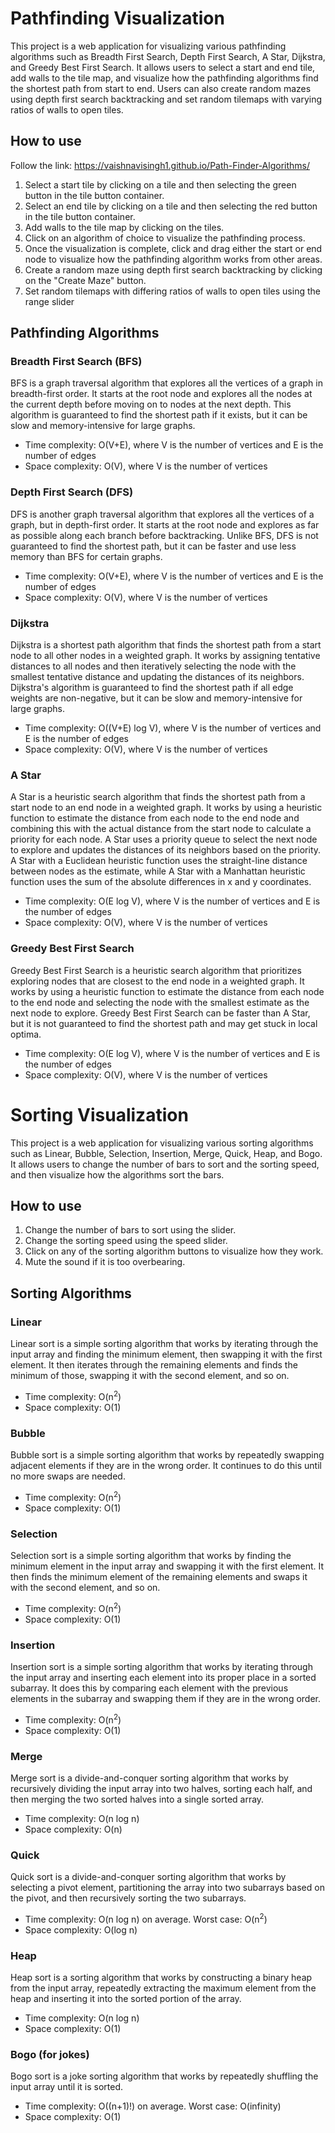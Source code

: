 # Pathfinding Visualization

This project is a web application for visualizing various pathfinding algorithms such as Breadth First Search, Depth First Search, A Star, Dijkstra, and Greedy Best First Search. It allows users to select a start and end tile, add walls to the tile map, and visualize how the pathfinding algorithms find the shortest path from start to end. Users can also create random mazes using depth first search backtracking and set random tilemaps with varying ratios of walls to open tiles.

## How to use
Follow the link: https://vaishnavisingh1.github.io/Path-Finder-Algorithms/

1. Select a start tile by clicking on a tile and then selecting the green button in the tile button container.
2. Select an end tile by clicking on a tile and then selecting the red button in the tile button container.
3. Add walls to the tile map by clicking on the tiles.
4. Click on an algorithm of choice to visualize the pathfinding process.
5. Once the visualization is complete, click and drag either the start or end node to visualize how the pathfinding algorithm works from other areas.
6. Create a random maze using depth first search backtracking by clicking on the "Create Maze" button.
7. Set random tilemaps with differing ratios of walls to open tiles using the range slider

## Pathfinding Algorithms

### Breadth First Search (BFS)

BFS is a graph traversal algorithm that explores all the vertices of a graph in breadth-first order. It starts at the root node and explores all the nodes at the current depth before moving on to nodes at the next depth. This algorithm is guaranteed to find the shortest path if it exists, but it can be slow and memory-intensive for large graphs.

* Time complexity: O(V+E), where V is the number of vertices and E is the number of edges
* Space complexity: O(V), where V is the number of vertices

### Depth First Search (DFS)

DFS is another graph traversal algorithm that explores all the vertices of a graph, but in depth-first order. It starts at the root node and explores as far as possible along each branch before backtracking. Unlike BFS, DFS is not guaranteed to find the shortest path, but it can be faster and use less memory than BFS for certain graphs.

* Time complexity: O(V+E), where V is the number of vertices and E is the number of edges
* Space complexity: O(V), where V is the number of vertices

### Dijkstra

Dijkstra is a shortest path algorithm that finds the shortest path from a start node to all other nodes in a weighted graph. It works by assigning tentative distances to all nodes and then iteratively selecting the node with the smallest tentative distance and updating the distances of its neighbors. Dijkstra's algorithm is guaranteed to find the shortest path if all edge weights are non-negative, but it can be slow and memory-intensive for large graphs.

* Time complexity: O((V+E) log V), where V is the number of vertices and E is the number of edges
* Space complexity: O(V), where V is the number of vertices

### A Star

A Star is a heuristic search algorithm that finds the shortest path from a start node to an end node in a weighted graph. It works by using a heuristic function to estimate the distance from each node to the end node and combining this with the actual distance from the start node to calculate a priority for each node. A Star uses a priority queue to select the next node to explore and updates the distances of its neighbors based on the priority. A Star with a Euclidean heuristic function uses the straight-line distance between nodes as the estimate, while A Star with a Manhattan heuristic function uses the sum of the absolute differences in x and y coordinates.

* Time complexity: O(E log V), where V is the number of vertices and E is the number of edges
* Space complexity: O(V), where V is the number of vertices

### Greedy Best First Search

Greedy Best First Search is a heuristic search algorithm that prioritizes exploring nodes that are closest to the end node in a weighted graph. It works by using a heuristic function to estimate the distance from each node to the end node and selecting the node with the smallest estimate as the next node to explore. Greedy Best First Search can be faster than A Star, but it is not guaranteed to find the shortest path and may get stuck in local optima.

* Time complexity: O(E log V), where V is the number of vertices and E is the number of edges
* Space complexity: O(V), where V is the number of vertices

# Sorting Visualization

This project is a web application for visualizing various sorting algorithms such as Linear, Bubble, Selection, Insertion, Merge, Quick, Heap, and Bogo. It allows users to change the number of bars to sort and the sorting speed, and then visualize how the algorithms sort the bars.

## How to use


1. Change the number of bars to sort using the slider.
2. Change the sorting speed using the speed slider.
3. Click on any of the sorting algorithm buttons to visualize how they work.
4. Mute the sound if it is too overbearing.

## Sorting Algorithms

### Linear

Linear sort is a simple sorting algorithm that works by iterating through the input array and finding the minimum element, then swapping it with the first element. It then iterates through the remaining elements and finds the minimum of those, swapping it with the second element, and so on.

* Time complexity: O(n<sup>2</sup>)
* Space complexity: O(1)

### Bubble

Bubble sort is a simple sorting algorithm that works by repeatedly swapping adjacent elements if they are in the wrong order. It continues to do this until no more swaps are needed.

* Time complexity: O(n<sup>2</sup>)
* Space complexity: O(1)

### Selection

Selection sort is a simple sorting algorithm that works by finding the minimum element in the input array and swapping it with the first element. It then finds the minimum element of the remaining elements and swaps it with the second element, and so on.

* Time complexity: O(n<sup>2</sup>)
* Space complexity: O(1)

### Insertion

Insertion sort is a simple sorting algorithm that works by iterating through the input array and inserting each element into its proper place in a sorted subarray. It does this by comparing each element with the previous elements in the subarray and swapping them if they are in the wrong order.

* Time complexity: O(n<sup>2</sup>)
* Space complexity: O(1)

### Merge

Merge sort is a divide-and-conquer sorting algorithm that works by recursively dividing the input array into two halves, sorting each half, and then merging the two sorted halves into a single sorted array.

* Time complexity: O(n log n)
* Space complexity: O(n)

### Quick

Quick sort is a divide-and-conquer sorting algorithm that works by selecting a pivot element, partitioning the array into two subarrays based on the pivot, and then recursively sorting the two subarrays.

* Time complexity: O(n log n) on average. Worst case: O(n<sup>2</sup>)
* Space complexity: O(log n)

### Heap

Heap sort is a sorting algorithm that works by constructing a binary heap from the input array, repeatedly extracting the maximum element from the heap and inserting it into the sorted portion of the array.

* Time complexity: O(n log n)
* Space complexity: O(1)

### Bogo (for jokes)
Bogo sort is a joke sorting algorithm that works by repeatedly shuffling the input array until it is sorted.

* Time complexity: O((n+1)!) on average. Worst case: O(infinity)
* Space complexity: O(1)
